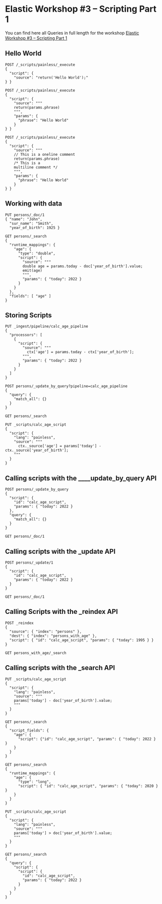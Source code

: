 # Elastic Workshop #3 – Scripting Part 1

You can find here all Queries in full length for the workshop [Elastic Workshop #3 – Scripting Part 1](https://cdax.ch/2022/02/05/elastic-workshop-3-scripting-part-1/)

## Hello World

```
POST /_scripts/painless/_execute
{
  "script": {
    "source": "return('Hello World');"
} }

POST /_scripts/painless/_execute
{
  "script": {
    "source": """
    return(params.phrase)
    """,
    "params": {
      "phrase": "Hello World"
    }
} }

POST /_scripts/painless/_execute
{
  "script": {
    "source": """
    // This is a oneline comment
    return(params.phrase)
    /* This is a
    multiline comment */
    """,
    "params": {
      "phrase": "Hello World"
    }
} }
```

## Working with data

```
PUT persons/_doc/1
{ "name": "John",
  "sur_name": "Smith",
  "year_of_birth": 1925 }

GET persons/_search
{
  "runtime_mappings": {
    "age": {
      "type": "double",
      "script": {
        "source": """
        double age = params.today - doc['year_of_birth'].value;
        emit(age)
        """,
        "params": { "today": 2022 }
      }
    }
  },
  "fields": [ "age" ]
}
```

## Storing Scripts

```
PUT _ingest/pipeline/calc_age_pipeline
{
  "processors": [
    {
      "script": {
        "source": """
          ctx['age'] = params.today - ctx['year_of_birth'];
        """,
        "params": { "today": 2022 }
      }
    }
  ]
}

POST persons/_update_by_query?pipeline=calc_age_pipeline
{
  "query": {
    "match_all": {}
  }
}

GET persons/_search

PUT _scripts/calc_age_script
{
  "script": {
    "lang": "painless", 
    "source": """
      ctx._source['age'] = params['today'] - ctx._source['year_of_birth'];
    """
  }
}
```

## Calling scripts with the ____update_by_query API

```
POST persons/_update_by_query
{
  "script": {
    "id": "calc_age_script",
    "params": { "today": 2022 }
  }, 
  "query": {
    "match_all": {}
  }
}

GET persons/_doc/1
```

## Calling scripts with the _update API

```
POST persons/_update/1
{
  "script": {
    "id": "calc_age_script",
    "params": { "today": 2022 }
  }
}

GET persons/_doc/1
```

## Calling Scripts with the _reindex API

```
POST _reindex
{
  "source": { "index": "persons" },
  "dest": { "index": "persons_with_age" },
  "script": { "id": "calc_age_script", "params": { "today": 1995 } }
}

GET persons_with_age/_search

```
## Calling scripts with the _search API

```
PUT _scripts/calc_age_script
{
  "script": {
    "lang": "painless", 
    "source": """
    params['today'] - doc['year_of_birth'].value;
    """
  }
}

GET persons/_search
{
  "script_fields": {
    "age": {
      "script": {"id": "calc_age_script", "params": { "today": 2022 } }
    }
  }
}

GET persons/_search
{
  "runtime_mappings": {
    "age": {
      "type": "long",
      "script": { "id": "calc_age_script", "params": { "today": 2020 } }
    }
  }
}

PUT _scripts/calc_age_script
{
  "script": {
    "lang": "painless", 
    "source": """
    params['today'] > doc['year_of_birth'].value;
    """
  }
}

GET persons/_search
{
  "query": {
    "script": {
      "script": {
        "id": "calc_age_script",
        "params": { "today": 2022 }
      }
    }
  }
}
```
